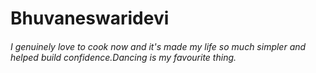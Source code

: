 # Bhuvaneswaridevi
###### I genuinely love to cook now and it's made my life so much simpler and helped build confidence.Dancing is my favourite thing.